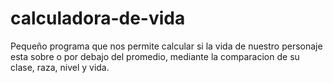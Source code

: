 # calculadora-de-vida
Pequeño programa que nos permite calcular si la vida de nuestro personaje esta sobre o por debajo del promedio, mediante la comparacion de su clase, raza, nivel y vida.
